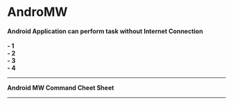 # **AndroMW**

**Android Application can perform task without Internet Connection** </br>
</br>
<b>- 1 </br>
<b>- 2 </br>
<b>- 3 </br>
<b>- 4 </br>

------------------------------------------
Android MW Command Cheet Sheet


------------------------------------------
